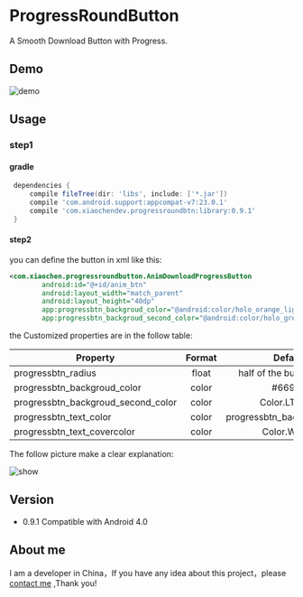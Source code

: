 # ProgressRoundButton

A Smooth Download Button with Progress.

## Demo

![demo](http://ww1.sinaimg.cn/large/0060lm7Tgw1ewzhnz6143g30600aoe82.gif)

## Usage

### step1

#### gradle

```groovy
 dependencies {
     compile fileTree(dir: 'libs', include: ['*.jar'])
     compile 'com.android.support:appcompat-v7:23.0.1'
     compile 'com.xiaochendev.progressroundbtn:library:0.9.1'
 }
 ```
#### step2 

you can define the button in xml like this:

```xml
<com.xiaochen.progressroundbutton.AnimDownloadProgressButton
        android:id="@+id/anim_btn"
        android:layout_width="match_parent"
        android:layout_height="40dp"
        app:progressbtn_backgroud_color="@android:color/holo_orange_light"
        app:progressbtn_backgroud_second_color="@android:color/holo_green_light"/>
```

the Customized properties are in the follow table:
 
 | Property        | Format           | Default  |  
 | ------------- |:-------------:| :-----:|  
 |progressbtn_radius  |float  |half of the button height  |  
 |progressbtn_backgroud_color|color | #6699ff |  
 |progressbtn_backgroud_second_color|color|Color.LTGRAY|  
 |progressbtn_text_color|color|progressbtn_backgroud_color|  
 |progressbtn_text_covercolor|color|Color.WHITE|  
  
 The follow picture make a clear explanation:
 
 ![show](http://ww4.sinaimg.cn/large/0060lm7Tgw1ex1yr2b9xjj30eg0go75n.jpg)
 
## Version

* 0.9.1 Compatible with Android 4.0 

## About me 

I am a developer in China，If you have any idea about this project，please [contact me](mailto:cctanfujun@163.com)
,Thank you!